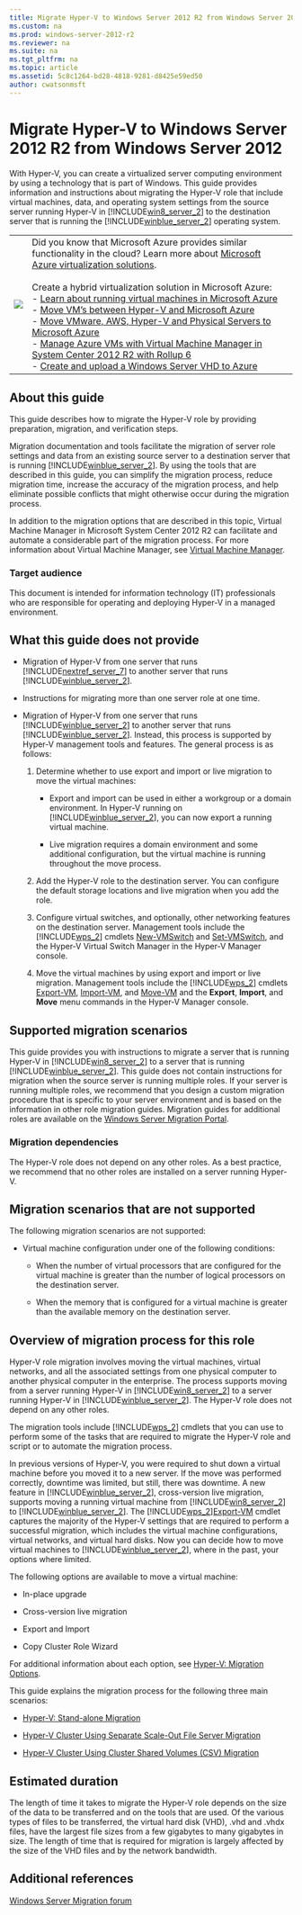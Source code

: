```yaml
---
title: Migrate Hyper-V to Windows Server 2012 R2 from Windows Server 2012
ms.custom: na
ms.prod: windows-server-2012-r2
ms.reviewer: na
ms.suite: na
ms.tgt_pltfrm: na
ms.topic: article
ms.assetid: 5c8c1264-bd28-4818-9281-d8425e59ed50
author: cwatsonmsft
---
```

# Migrate Hyper-V to Windows Server 2012 R2 from Windows Server 2012
With Hyper\-V, you can create a virtualized server computing environment by using a technology that is part of Windows. This guide provides information and instructions about migrating the Hyper\-V role that include virtual machines, data, and operating system settings from the source server running Hyper\-V in [!INCLUDE[win8_server_2](../Token/win8_server_2_md.md)] to the destination server that is running the [!INCLUDE[winblue_server_2](../Token/winblue_server_2_md.md)] operating system.  
  
|||  
|-|-|  
|![](b93f8edc-baa1-46ad-aed5-99c8690273c0)|Did you know that Microsoft Azure provides similar functionality in the cloud? Learn more about [Microsoft Azure virtualization solutions](http://aka.ms/f9bh7g).<br /><br />Create a hybrid virtualization solution in Microsoft Azure:<br />\- [Learn about running virtual machines in Microsoft Azure](http://aka.ms/fvq05g)<br />\- [Move VM’s between Hyper\-V and Microsoft Azure](http://aka.ms/vf75zq)<br />\- [Move VMware, AWS, Hyper\-V and Physical Servers to Microsoft Azure](http://aka.ms/vf75zq)<br />\- [Manage Azure VMs with Virtual Machine Manager in System Center 2012 R2 with Rollup 6](http://aka.ms/e6zkgq)<br />\- [Create and upload a Windows Server VHD to Azure](http://aka.ms/eqpd65)|  
  
## About this guide  
This guide describes how to migrate the Hyper\-V role by providing preparation, migration, and verification steps.  
  
Migration documentation and tools facilitate the migration of server role settings and data from an existing source server to a destination server that is running [!INCLUDE[winblue_server_2](../Token/winblue_server_2_md.md)]. By using the tools that are described in this guide, you can simplify the migration process, reduce migration time, increase the accuracy of the migration process, and help eliminate possible conflicts that might otherwise occur during the migration process.  
  
In addition to the migration options that are described in this topic, Virtual Machine Manager in Microsoft System Center 2012 R2 can facilitate and automate a considerable part of the migration process. For more information about Virtual Machine Manager, see [Virtual Machine Manager](http://technet.microsoft.com/library/gg610610.aspx).  
  
### Target audience  
This document is intended for information technology \(IT\) professionals who are responsible for operating and deploying Hyper\-V in a managed environment.  
  
## What this guide does not provide  
  
-   Migration of Hyper\-V from one server that runs [!INCLUDE[nextref_server_7](../Token/nextref_server_7_md.md)] to another server that runs [!INCLUDE[winblue_server_2](../Token/winblue_server_2_md.md)].  
  
-   Instructions for migrating more than one server role at one time.  
  
-   Migration of Hyper\-V from one server that runs [!INCLUDE[winblue_server_2](../Token/winblue_server_2_md.md)] to another server that runs [!INCLUDE[winblue_server_2](../Token/winblue_server_2_md.md)]. Instead, this process is supported by Hyper\-V management tools and features. The general process is as follows:  
  
    1.  Determine whether to use export and import or live migration to move the virtual machines:  
  
        -   Export and import can be used in either a workgroup or a domain environment. In Hyper\-V running on [!INCLUDE[winblue_server_2](../Token/winblue_server_2_md.md)], you can now export a running virtual machine.  
  
        -   Live migration requires a domain environment and some additional configuration, but the virtual machine is running throughout the move process.  
  
    2.  Add the Hyper\-V role to the destination server. You can configure the default storage locations and live migration when you add the role.  
  
    3.  Configure virtual switches, and optionally, other networking features on the destination server. Management tools include the [!INCLUDE[wps_2](../Token/wps_2_md.md)] cmdlets [New\-VMSwitch](http://technet.microsoft.com/library/hh848455) and [Set\-VMSwitch](http://technet.microsoft.com/library/hh848515), and the Hyper\-V Virtual Switch Manager in the Hyper\-V Manager console.  
  
    4.  Move the virtual machines by using export and import or live migration. Management tools include the [!INCLUDE[wps_2](../Token/wps_2_md.md)] cmdlets [Export\-VM](http://technet.microsoft.com/library/hh848491), [Import\-VM](http://technet.microsoft.com/library/hh848495), and [Move\-VM](http://technet.microsoft.com/library/hh848547.aspx) and the **Export**, **Import**, and **Move** menu commands in the Hyper\-V Manager console.  
  
## Supported migration scenarios  
This guide provides you with instructions to migrate a server that is running Hyper\-V in [!INCLUDE[win8_server_2](../Token/win8_server_2_md.md)] to a server that is running [!INCLUDE[winblue_server_2](../Token/winblue_server_2_md.md)]. This guide does not contain instructions for migration when the source server is running multiple roles. If your server is running multiple roles, we recommend that you design a custom migration procedure that is specific to your server environment and is based on the information in other role migration guides. Migration guides for additional roles are available on the [Windows Server Migration Portal](http://technet.microsoft.com/windowsserver/jj554790.aspx).  
  
### Migration dependencies  
The Hyper\-V role does not depend on any other roles. As a best practice, we recommend that no other roles are installed on a server running Hyper\-V.  
  
## Migration scenarios that are not supported  
The following migration scenarios are not supported:  
  
-   Virtual machine configuration under one of the following conditions:  
  
    -   When the number of virtual processors that are configured for the virtual machine is greater than the number of logical processors on the destination server.  
  
    -   When the memory that is configured for a virtual machine is greater than the available memory on the destination server.  
  
## Overview of migration process for this role  
Hyper\-V role migration involves moving the virtual machines, virtual networks, and all the associated settings from one physical computer to another physical computer in the enterprise. The process supports moving from a server running Hyper\-V in [!INCLUDE[win8_server_2](../Token/win8_server_2_md.md)] to a server running Hyper\-V in [!INCLUDE[winblue_server_2](../Token/winblue_server_2_md.md)]. The Hyper\-V role does not depend on any other roles.  
  
The migration tools include [!INCLUDE[wps_2](../Token/wps_2_md.md)] cmdlets that you can use to perform some of the tasks that are required to migrate the Hyper\-V role and script or to automate the migration process.  
  
In previous versions of Hyper\-V, you were required to shut down a virtual machine before you moved it to a new server. If the move was performed correctly, downtime was limited, but still, there was downtime. A new feature in [!INCLUDE[winblue_server_2](../Token/winblue_server_2_md.md)], cross\-version live migration, supports moving a running virtual machine from [!INCLUDE[win8_server_2](../Token/win8_server_2_md.md)] to [!INCLUDE[winblue_server_2](../Token/winblue_server_2_md.md)]. The [!INCLUDE[wps_2](../Token/wps_2_md.md)][Export\-VM](http://technet.microsoft.com/library/hh848491) cmdlet captures the majority of the Hyper\-V settings that are required to perform a successful migration, which includes the virtual machine configurations, virtual networks, and virtual hard disks. Now you can decide how to move virtual machines to [!INCLUDE[winblue_server_2](../Token/winblue_server_2_md.md)], where in the past, your options where limited.  
  
The following options are available to move a virtual machine:  
  
-   In\-place upgrade  
  
-   Cross\-version live migration  
  
-   Export and Import  
  
-   Copy Cluster Role Wizard  
  
For additional information about each option, see [Hyper-V: Migration Options](../Topic/Hyper-V--Migration-Options.md).  
  
This guide explains the migration process for the following three main scenarios:  
  
-   [Hyper-V: Stand-alone Migration](../Topic/Hyper-V--Stand-alone-Migration.md)  
  
-   [Hyper-V Cluster Using Separate Scale-Out File Server Migration](../Topic/Hyper-V-Cluster-Using-Separate-Scale-Out-File-Server-Migration.md)  
  
-   [Hyper-V Cluster Using Cluster Shared Volumes &#40;CSV&#41; Migration](../Topic/Hyper-V-Cluster-Using-Cluster-Shared-Volumes--CSV--Migration.md)  
  
## Estimated duration  
The length of time it takes to migrate the Hyper\-V role depends on the size of the data to be transferred and on the tools that are used. Of the various types of files to be transferred, the virtual hard disk \(VHD\), .vhd and .vhdx files, have the largest file sizes from a few gigabytes to many gigabytes in size. The length of time that is required for migration is largely affected by the size of the VHD files and by the network bandwidth.  
  
## Additional references  
[Windows Server Migration forum](http://go.microsoft.com/fwlink/p/?LinkId=247606)  
  
